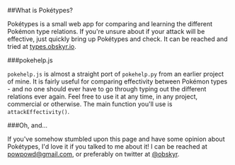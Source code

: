 ##What is Pokétypes?

Pokétypes is a small web app for comparing and learning the different Pokémon type relations. If you're unsure about if your attack will be effective, just quickly bring up Pokétypes and check. It can be reached and tried at [types.obskyr.io](http://types.obskyr.io/).

###pokehelp.js

`pokehelp.js` is almost a straight port of `pokehelp.py` from an earlier project of mine. It is fairly useful for comparing effectivity between Pokémon types - and no one should ever have to go through typing out the different relations ever again. Feel free to use it at any time, in any project, commercial or otherwise. The main function you'll use is `attackEffectivity()`.

###Oh, and...

If you've somehow stumbled upon this page and have some opinion about Pokétypes, I'd love it if you talked to me about it! I can be reached at [powpowd@gmail.com](mailto:powpowd@gmail.com), or preferably on twitter at [@obskyr](http://twitter.com/obskyr/).
